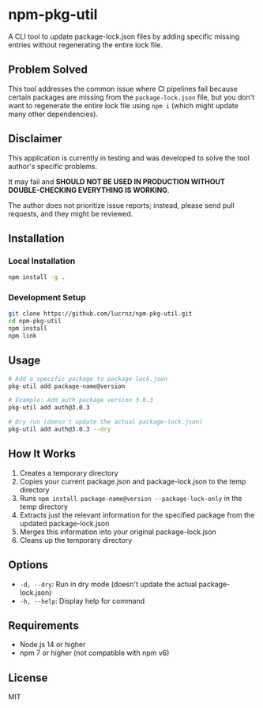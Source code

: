 # npm-pkg-util

A CLI tool to update package-lock.json files by adding specific missing entries without regenerating the entire lock file.

## Problem Solved

This tool addresses the common issue where CI pipelines fail because certain packages are missing from the `package-lock.json` file, but you don't want to regenerate the entire lock file using `npm i` (which might update many other dependencies).

## Disclaimer

This application is currently in testing and was developed to solve the tool author's specific problems.

It may fail and **SHOULD NOT BE USED IN PRODUCTION WITHOUT DOUBLE-CHECKING EVERYTHING IS WORKING**.

The author does not prioritize issue reports; instead, please send pull requests, and they might be reviewed.

## Installation

### Local Installation

```bash
npm install -g .
```

### Development Setup

```bash
git clone https://github.com/lucrnz/npm-pkg-util.git
cd npm-pkg-util
npm install
npm link
```

## Usage

```bash
# Add a specific package to package-lock.json
pkg-util add package-name@version

# Example: Add auth package version 3.0.3
pkg-util add auth@3.0.3

# Dry run (doesn't update the actual package-lock.json)
pkg-util add auth@3.0.3 --dry
```

## How It Works

1. Creates a temporary directory
2. Copies your current package.json and package-lock.json to the temp directory
3. Runs `npm install package-name@version --package-lock-only` in the temp directory
4. Extracts just the relevant information for the specified package from the updated package-lock.json
5. Merges this information into your original package-lock.json
6. Cleans up the temporary directory

## Options

- `-d, --dry`: Run in dry mode (doesn't update the actual package-lock.json)
- `-h, --help`: Display help for command

## Requirements

- Node.js 14 or higher
- npm 7 or higher (not compatible with npm v6)

## License

MIT
